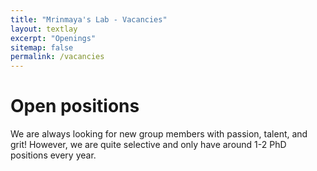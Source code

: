 ```yaml
---
title: "Mrinmaya's Lab - Vacancies"
layout: textlay
excerpt: "Openings"
sitemap: false
permalink: /vacancies
---
```


# Open positions


We are always looking for new group members with passion, talent, and grit! However, we are quite selective and only have around 1-2 PhD positions every year.

